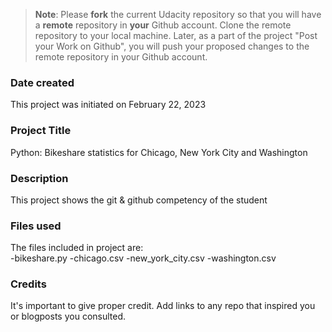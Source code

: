>**Note**: Please **fork** the current Udacity repository so that you will have a **remote** repository in **your** Github account. Clone the remote repository to your local machine. Later, as a part of the project "Post your Work on Github", you will push your proposed changes to the remote repository in your Github account.

### Date created
This project was initiated on February 22, 2023

### Project Title
Python: Bikeshare statistics for Chicago, New York City and Washington

### Description
This project shows the git & github competency of the student

### Files used
The files included in project are:  
-bikeshare.py
-chicago.csv
-new_york_city.csv
-washington.csv


### Credits
It's important to give proper credit. Add links to any repo that inspired you or blogposts you consulted.

